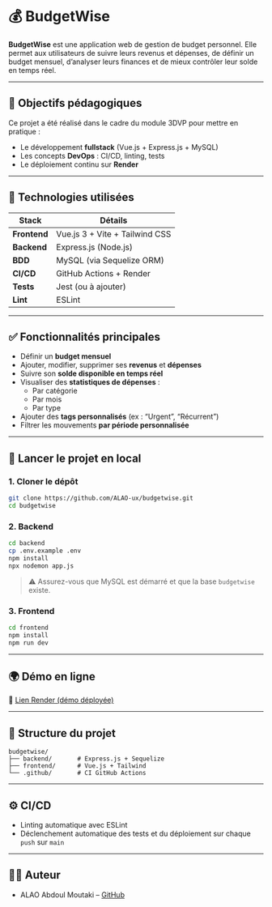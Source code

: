 # 💰 BudgetWise

**BudgetWise** est une application web de gestion de budget personnel. Elle permet aux utilisateurs de suivre leurs revenus et dépenses, de définir un budget mensuel, d’analyser leurs finances et de mieux contrôler leur solde en temps réel.

---

## 🎯 Objectifs pédagogiques

Ce projet a été réalisé dans le cadre du module 3DVP pour mettre en pratique :

- Le développement **fullstack** (Vue.js + Express.js + MySQL)
- Les concepts **DevOps** : CI/CD, linting, tests
- Le déploiement continu sur **Render**

---

## 🔧 Technologies utilisées

| Stack        | Détails                        |
|--------------|--------------------------------|
| **Frontend** | Vue.js 3 + Vite + Tailwind CSS |
| **Backend**  | Express.js (Node.js)           |
| **BDD**      | MySQL (via Sequelize ORM)      |
| **CI/CD**    | GitHub Actions + Render        |
| **Tests**    | Jest (ou à ajouter)            |
| **Lint**     | ESLint                         |

---

## ✅ Fonctionnalités principales

- Définir un **budget mensuel**
- Ajouter, modifier, supprimer ses **revenus** et **dépenses**
- Suivre son **solde disponible en temps réel**
- Visualiser des **statistiques de dépenses** :
  - Par catégorie
  - Par mois
  - Par type
- Ajouter des **tags personnalisés** (ex : “Urgent”, “Récurrent”)
- Filtrer les mouvements **par période personnalisée**

---

## 🚀 Lancer le projet en local

### 1. Cloner le dépôt

```bash
git clone https://github.com/ALAO-ux/budgetwise.git
cd budgetwise
```

### 2. Backend

```bash
cd backend
cp .env.example .env
npm install
npx nodemon app.js
```

> ⚠️ Assurez-vous que MySQL est démarré et que la base `budgetwise` existe.

### 3. Frontend

```bash
cd frontend
npm install
npm run dev
```

---

## 🌍 Démo en ligne

🔗 [Lien Render (démo déployée)](https://budgetwise-app.onrender.com)

---

## 📂 Structure du projet

```
budgetwise/
├── backend/       # Express.js + Sequelize
├── frontend/      # Vue.js + Tailwind
└── .github/       # CI GitHub Actions
```

---

## ⚙️ CI/CD

- Linting automatique avec ESLint
- Déclenchement automatique des tests et du déploiement sur chaque `push` sur `main`

---


## 👨‍💻 Auteur

- ALAO Abdoul Moutaki – [GitHub](https://github.com/ALAO-ux)
